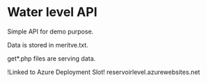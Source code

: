 # Water level API
Simple API for demo purpose.

Data is stored in meritve.txt.

get*.php files are serving data.

!Linked to Azure Deployment Slot!
reservoirlevel.azurewebsites.net

